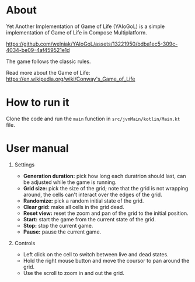 # About

Yet Another Implementation of Game of Life (YAIoGoL) is a simple implementation of Game of Life in Compose Multiplatform.

https://github.com/welniak/YAIoGoL/assets/13221950/bdba1ec5-309c-4034-be09-4af459521e1d

The game follows the classic rules.

Read more about the Game of Life: https://en.wikipedia.org/wiki/Conway's_Game_of_Life

# How to run it

Clone the code and run the `main` function in `src/jvmMain/kotlin/Main.kt` file.

# User manual

1. Settings
   - **Generation duration:** pick how long each duratrion should last, can be adjusted while the game is running.
   - **Grid size:** pick the size of the grid; note that the grid is not wrapping around, the cells can't interact over the edges of the grid.
   - **Randomize:** pick a random initial state of the grid.
   - **Clear grid:** make all cells in the grid dead.
   - **Reset view:** reset the zoom and pan of the grid to the initial position.
   - **Start:** start the game from the current state of the grid.
   - **Stop:** stop the current game.
   - **Pause:** pause the current game.
  
2. Controls
   - Left click on the cell to switch between live and dead states.
   - Hold the right mouse button and move the coursor to pan around the grid.
   - Use the scroll to zoom in and out the grid.
